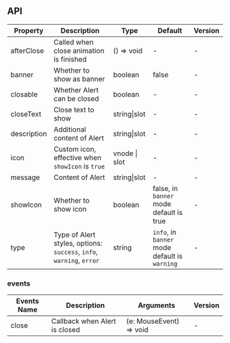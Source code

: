 ## API

| Property | Description | Type | Default | Version |
| --- | --- | --- | --- | --- |
| afterClose | Called when close animation is finished | () => void | - | - |
| banner | Whether to show as banner | boolean | false | - |
| closable | Whether Alert can be closed | boolean | - | - |
| closeText | Close text to show | string\|slot | - | - |
| description | Additional content of Alert | string\|slot | - | - |
| icon | Custom icon, effective when `showIcon` is `true` | vnode \| slot | - | - |
| message | Content of Alert | string\|slot | - | - |
| showIcon | Whether to show icon | boolean | false, in `banner` mode default is true | - |
| type | Type of Alert styles, options: `success`, `info`, `warning`, `error` | string | `info`, in `banner` mode default is `warning` | - |

### events

| Events Name | Description                   | Arguments               | Version |
| ----------- | ----------------------------- | ----------------------- | ------- |
| close       | Callback when Alert is closed | (e: MouseEvent) => void | -       |
